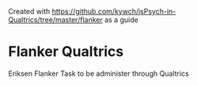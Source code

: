 Created with https://github.com/kywch/jsPsych-in-Qualtrics/tree/master/flanker as a guide

# Flanker Qualtrics
Eriksen Flanker Task to be administer through Qualtrics
